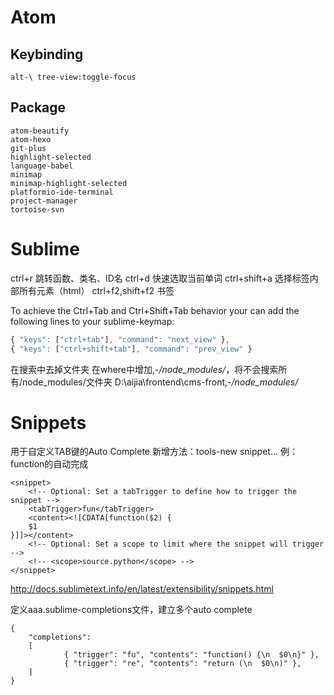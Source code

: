 # Atom

## Keybinding

```
alt-\ tree-view:toggle-focus
```

## Package

```
atom-beautify
atom-hexo
git-plus
highlight-selected
language-babel
minimap
minimap-highlight-selected
platformio-ide-terminal
project-manager
tortoise-svn
```

# Sublime

ctrl+r	跳转函数、类名、ID名
ctrl+d	快速选取当前单词
ctrl+shift+a	选择标签内部所有元素（html）
ctrl+f2,shift+f2		书签

To achieve the Ctrl+Tab and Ctrl+Shift+Tab behavior your can add the following lines to your sublime-keymap:

```js
{ "keys": ["ctrl+tab"], "command": "next_view" },
{ "keys": ["ctrl+shift+tab"], "command": "prev_view" }
```

在搜索中去掉文件夹
在where中增加,-*/node_modules/*，将不会搜索所有/node_modules/文件夹
D:\aijia\frontend\cms-front\,-*/node_modules/*

# Snippets

用于自定义TAB键的Auto Complete
新增方法：tools-new snippet...
例：function的自动完成

```
<snippet>
	<!-- Optional: Set a tabTrigger to define how to trigger the snippet -->
	<tabTrigger>fun</tabTrigger>
	<content><![CDATA[function($2) {
	$1
}]]></content>
	<!-- Optional: Set a scope to limit where the snippet will trigger -->
	<!-- <scope>source.python</scope> -->
</snippet>
```
http://docs.sublimetext.info/en/latest/extensibility/snippets.html

定义aaa.sublime-completions文件，建立多个auto complete
```
{
    "completions":
    [
            { "trigger": "fu", "contents": "function() {\n	$0\n}" },
            { "trigger": "re", "contents": "return (\n	$0\n)" },    
    ]
}
```

